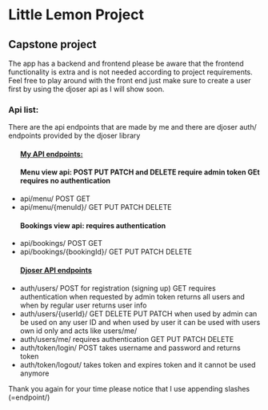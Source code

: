 # Little Lemon Project 
<h2> Capstone project</h2>

The app has a backend and frontend please be aware that the frontend functionality is extra and is not needed according to project requirements.
Feel free to play around with the front end just make sure to create a user first by using the djoser api as I will show soon.

<h3>Api list:</h3>
There are the api endpoints that are made by me and there are djoser auth/ endpoints provided by the djoser library
<ul>
  <h4><ins>My API endpoints:</ins></h4>
  <h4>Menu view api: POST PUT PATCH and DELETE require admin token GEt requires no authentication</h4>
  <li>api/menu/ POST GET </li>
  <li>api/menu/{menuId}/ GET PUT PATCH DELETE</li>
  <h4>Bookings view api: requires authentication</h4>
  <li>api/bookings/ POST GET</li>
  <li>api/bookings/{bookingId}/ GET PUT PATCH DELETE</li>
  <h4><ins>Djoser API endpoints</ins></h4>
  <li>auth/users/ POST for registration (signing up) GET requires authentication when requested by admin token returns all users and when by regular user returns user info </li>
  <li>auth/users/{userId}/ GET DELETE PUT PATCH when used by admin can be used on any user ID and when used by user it can be used with users own id only and acts like users/me/ </li>
  <li>auth/users/me/ requires authentication GET PUT PATCH DELETE</li>
  <li>auth/token/login/ POST takes username and password and returns token</li>
  <li>auth/token/logout/ takes token and expires token and it cannot be used anymore</li>
</ul>
<footer>Thank you again for your time please notice that I use appending slashes (=endpoint/)</footer>
